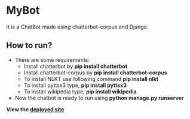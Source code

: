 # MyBot
It is a ChatBot made using chatterbot-corpus and Django.

## How to run?
- There are some requirements:
  - Install chatterbot by <b>pip install chatterbot</b>
  - Install chatterbot-corpus by <b>pip install chatterbot-corpus</b>
  - To install NLKT use following command <b>pip install nlkt</b>
  - To install pyttsx3 type, <b> pip install pyttsx3</b>
  - To install wikipedia type, <b> pip install wikipedia</b>
- Now the chatbot is ready to run using <b>python manage.py runserver<b>

View the [deployed site](http://muskan0210.pythonanywhere.com/)
